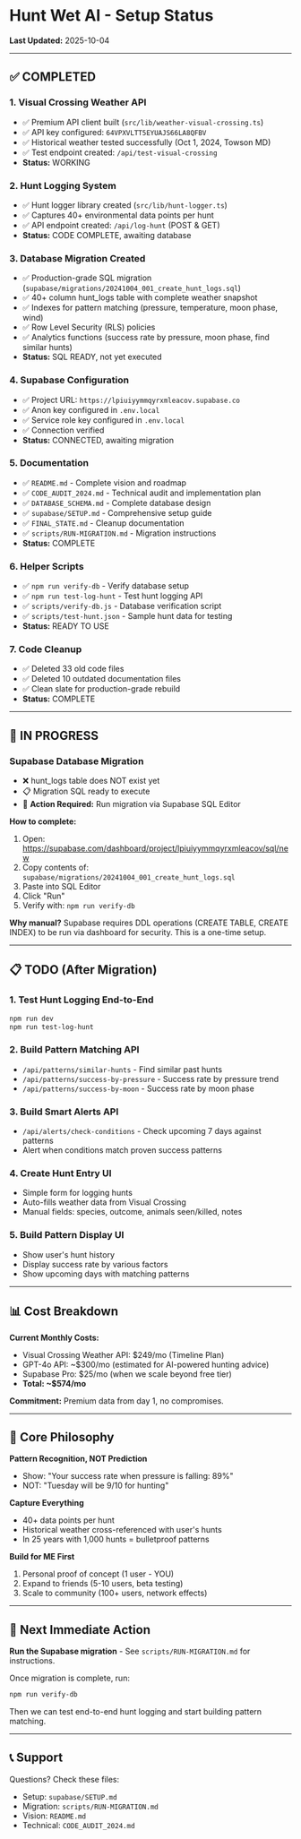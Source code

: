 # Hunt Wet AI - Setup Status

**Last Updated:** 2025-10-04

---

## ✅ COMPLETED

### 1. Visual Crossing Weather API
- ✅ Premium API client built (`src/lib/weather-visual-crossing.ts`)
- ✅ API key configured: `64VPXVLTT5EYUAJS66LA8QFBV`
- ✅ Historical weather tested successfully (Oct 1, 2024, Towson MD)
- ✅ Test endpoint created: `/api/test-visual-crossing`
- **Status:** WORKING

### 2. Hunt Logging System
- ✅ Hunt logger library created (`src/lib/hunt-logger.ts`)
- ✅ Captures 40+ environmental data points per hunt
- ✅ API endpoint created: `/api/log-hunt` (POST & GET)
- **Status:** CODE COMPLETE, awaiting database

### 3. Database Migration Created
- ✅ Production-grade SQL migration (`supabase/migrations/20241004_001_create_hunt_logs.sql`)
- ✅ 40+ column hunt_logs table with complete weather snapshot
- ✅ Indexes for pattern matching (pressure, temperature, moon phase, wind)
- ✅ Row Level Security (RLS) policies
- ✅ Analytics functions (success rate by pressure, moon phase, find similar hunts)
- **Status:** SQL READY, not yet executed

### 4. Supabase Configuration
- ✅ Project URL: `https://lpiuiyymmqyrxmleacov.supabase.co`
- ✅ Anon key configured in `.env.local`
- ✅ Service role key configured in `.env.local`
- ✅ Connection verified
- **Status:** CONNECTED, awaiting migration

### 5. Documentation
- ✅ `README.md` - Complete vision and roadmap
- ✅ `CODE_AUDIT_2024.md` - Technical audit and implementation plan
- ✅ `DATABASE_SCHEMA.md` - Complete database design
- ✅ `supabase/SETUP.md` - Comprehensive setup guide
- ✅ `FINAL_STATE.md` - Cleanup documentation
- ✅ `scripts/RUN-MIGRATION.md` - Migration instructions
- **Status:** COMPLETE

### 6. Helper Scripts
- ✅ `npm run verify-db` - Verify database setup
- ✅ `npm run test-log-hunt` - Test hunt logging API
- ✅ `scripts/verify-db.js` - Database verification script
- ✅ `scripts/test-hunt.json` - Sample hunt data for testing
- **Status:** READY TO USE

### 7. Code Cleanup
- ✅ Deleted 33 old code files
- ✅ Deleted 10 outdated documentation files
- ✅ Clean slate for production-grade rebuild
- **Status:** COMPLETE

---

## 🚧 IN PROGRESS

### Supabase Database Migration
- ❌ hunt_logs table does NOT exist yet
- 📋 Migration SQL ready to execute
- 🔗 **Action Required:** Run migration via Supabase SQL Editor

**How to complete:**
1. Open: https://supabase.com/dashboard/project/lpiuiyymmqyrxmleacov/sql/new
2. Copy contents of: `supabase/migrations/20241004_001_create_hunt_logs.sql`
3. Paste into SQL Editor
4. Click "Run"
5. Verify with: `npm run verify-db`

**Why manual?** Supabase requires DDL operations (CREATE TABLE, CREATE INDEX) to be run via dashboard for security. This is a one-time setup.

---

## 📋 TODO (After Migration)

### 1. Test Hunt Logging End-to-End
```bash
npm run dev
npm run test-log-hunt
```

### 2. Build Pattern Matching API
- `/api/patterns/similar-hunts` - Find similar past hunts
- `/api/patterns/success-by-pressure` - Success rate by pressure trend
- `/api/patterns/success-by-moon` - Success rate by moon phase

### 3. Build Smart Alerts API
- `/api/alerts/check-conditions` - Check upcoming 7 days against patterns
- Alert when conditions match proven success patterns

### 4. Create Hunt Entry UI
- Simple form for logging hunts
- Auto-fills weather data from Visual Crossing
- Manual fields: species, outcome, animals seen/killed, notes

### 5. Build Pattern Display UI
- Show user's hunt history
- Display success rate by various factors
- Show upcoming days with matching patterns

---

## 📊 Cost Breakdown

**Current Monthly Costs:**
- Visual Crossing Weather API: $249/mo (Timeline Plan)
- GPT-4o API: ~$300/mo (estimated for AI-powered hunting advice)
- Supabase Pro: $25/mo (when we scale beyond free tier)
- **Total: ~$574/mo**

**Commitment:** Premium data from day 1, no compromises.

---

## 🎯 Core Philosophy

**Pattern Recognition, NOT Prediction**
- Show: "Your success rate when pressure is falling: 89%"
- NOT: "Tuesday will be 9/10 for hunting"

**Capture Everything**
- 40+ data points per hunt
- Historical weather cross-referenced with user's hunts
- In 25 years with 1,000 hunts = bulletproof patterns

**Build for ME First**
1. Personal proof of concept (1 user - YOU)
2. Expand to friends (5-10 users, beta testing)
3. Scale to community (100+ users, network effects)

---

## 🚀 Next Immediate Action

**Run the Supabase migration** - See `scripts/RUN-MIGRATION.md` for instructions.

Once migration is complete, run:
```bash
npm run verify-db
```

Then we can test end-to-end hunt logging and start building pattern matching.

---

## 📞 Support

Questions? Check these files:
- Setup: `supabase/SETUP.md`
- Migration: `scripts/RUN-MIGRATION.md`
- Vision: `README.md`
- Technical: `CODE_AUDIT_2024.md`

